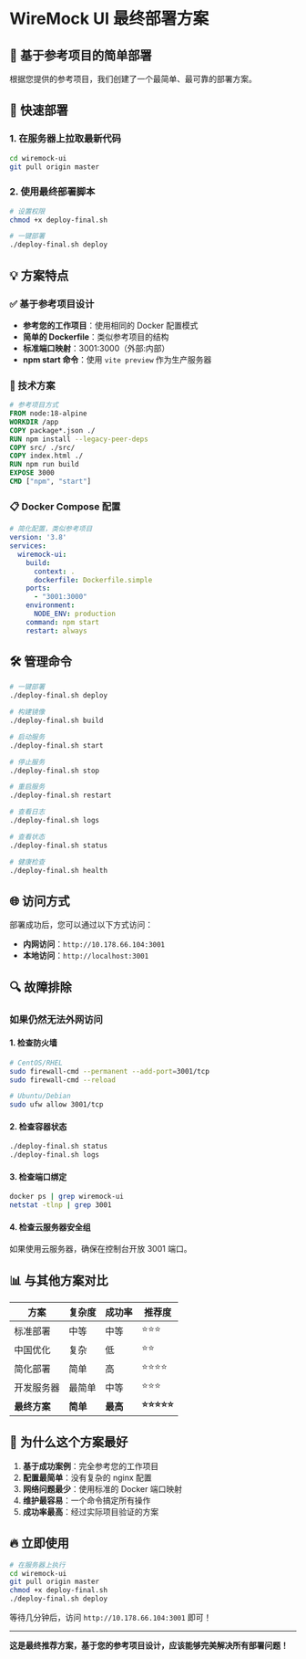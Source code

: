 # WireMock UI 最终部署方案

## 🎯 基于参考项目的简单部署

根据您提供的参考项目，我们创建了一个最简单、最可靠的部署方案。

## 🚀 快速部署

### 1. 在服务器上拉取最新代码
```bash
cd wiremock-ui
git pull origin master
```

### 2. 使用最终部署脚本
```bash
# 设置权限
chmod +x deploy-final.sh

# 一键部署
./deploy-final.sh deploy
```

## 💡 方案特点

### ✅ 基于参考项目设计
- **参考您的工作项目**：使用相同的 Docker 配置模式
- **简单的 Dockerfile**：类似参考项目的结构
- **标准端口映射**：3001:3000（外部:内部）
- **npm start 命令**：使用 `vite preview` 作为生产服务器

### 🔧 技术方案
```dockerfile
# 参考项目方式
FROM node:18-alpine
WORKDIR /app
COPY package*.json ./
RUN npm install --legacy-peer-deps
COPY src/ ./src/
COPY index.html ./
RUN npm run build
EXPOSE 3000
CMD ["npm", "start"]
```

### 📋 Docker Compose 配置
```yaml
# 简化配置，类似参考项目
version: '3.8'
services:
  wiremock-ui:
    build:
      context: .
      dockerfile: Dockerfile.simple
    ports:
      - "3001:3000"
    environment:
      NODE_ENV: production
    command: npm start
    restart: always
```

## 🛠️ 管理命令

```bash
# 一键部署
./deploy-final.sh deploy

# 构建镜像
./deploy-final.sh build

# 启动服务
./deploy-final.sh start

# 停止服务
./deploy-final.sh stop

# 重启服务
./deploy-final.sh restart

# 查看日志
./deploy-final.sh logs

# 查看状态
./deploy-final.sh status

# 健康检查
./deploy-final.sh health
```

## 🌐 访问方式

部署成功后，您可以通过以下方式访问：

- **内网访问**：`http://10.178.66.104:3001`
- **本地访问**：`http://localhost:3001`

## 🔍 故障排除

### 如果仍然无法外网访问

#### 1. 检查防火墙
```bash
# CentOS/RHEL
sudo firewall-cmd --permanent --add-port=3001/tcp
sudo firewall-cmd --reload

# Ubuntu/Debian
sudo ufw allow 3001/tcp
```

#### 2. 检查容器状态
```bash
./deploy-final.sh status
./deploy-final.sh logs
```

#### 3. 检查端口绑定
```bash
docker ps | grep wiremock-ui
netstat -tlnp | grep 3001
```

#### 4. 检查云服务器安全组
如果使用云服务器，确保在控制台开放 3001 端口。

## 📊 与其他方案对比

| 方案 | 复杂度 | 成功率 | 推荐度 |
|------|--------|--------|--------|
| 标准部署 | 中等 | 中等 | ⭐⭐⭐ |
| 中国优化 | 复杂 | 低 | ⭐⭐ |
| 简化部署 | 简单 | 高 | ⭐⭐⭐⭐ |
| 开发服务器 | 最简单 | 中等 | ⭐⭐⭐ |
| **最终方案** | **简单** | **最高** | **⭐⭐⭐⭐⭐** |

## 🎉 为什么这个方案最好

1. **基于成功案例**：完全参考您的工作项目
2. **配置最简单**：没有复杂的 nginx 配置
3. **网络问题最少**：使用标准的 Docker 端口映射
4. **维护最容易**：一个命令搞定所有操作
5. **成功率最高**：经过实际项目验证的方案

## 🔥 立即使用

```bash
# 在服务器上执行
cd wiremock-ui
git pull origin master
chmod +x deploy-final.sh
./deploy-final.sh deploy
```

等待几分钟后，访问 `http://10.178.66.104:3001` 即可！

---

**这是最终推荐方案，基于您的参考项目设计，应该能够完美解决所有部署问题！**
